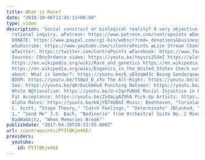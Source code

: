 ```yaml
---
title: What is Race?
date: "2019-10-06T12:45:11+08:00"
type: video
description: 'Social construct or biological reality? A very objective, scientific,
  rational inquiry. ✿Patreon: https://www.patreon.com/contrapoints ✿Donate: https://www.patreon.com/contrapoints
  DONATE: https://www.paypal.com/cgi-bin/webscr?cmd=_donations&business=QAXL4AUZAQY7C&lc=US&item_name=ContraPoints&currency_code=USD&bn=PP%2dDonationsBF%3abtn_donateCC_LG%2egif%3aNonHosted
  ✿Subscribe: https://www.youtube.com/c/ContraPoints ✿Live Stream Channel: https://www.youtube.com/c/ContraPointsLive
  ✿Twitter: https://twitter.com/ContraPoints ✿Facebook: https://www.facebook.com/ContraPoints/
  Sources: C0nc0rdance video: https://youtu.be/teyvcs2S4mI https://plato.stanford.edu/entries/race/
  https://en.wikipedia.org/wiki/Race_and_genetics https://en.wikipedia.org/wiki/Historical_race_concepts
  https://en.wikipedia.org/wiki/Eugenics_in_the_United_States Check out my videos
  about: What is Gender?: https://youtu.be/b_uEXzqW43c Being Genderqueer: https://youtu.be/0hmULQc5jIw
  BDSM: https://youtu.be/T58pd_D_xYo The Alt-Right: https://youtu.be/a3XjRO4-kGk Casual
  Sex: https://youtu.be/qKrbvLkbHu8 Punching Natsees: https://youtu.be/iEyL1rDe60w
  White N@tionalism: https://youtu.be/U-c2qnfUNXE Racial Injustice in Baltimore: https://youtu.be/8r6GBo_7UNc
  Fat Acceptance: https://youtu.be/ZsdaLqAZ9hA Pick-Up Artists: https://youtu.be/bTomsgnRZFk
  Alpha Males: https://youtu.be/k6jYB74UQmI Music: Beethoven, "Coriolan Overture"
  C. Scott, "Stage Theory," "Catch Feelings," "Determinate" JBlanked, "Beat Cook Up
  1," "Send Me" J.S. Bach, "Badinerie" from Orchestral Suite No. 2 Minus, "Hasdeu"
  BadWabbitz, "When Memories Break"'
publishdate: "2017-04-30T20:53:55.000Z"
url: /contrapoints/PY3lBKje46E/
providers:
  youtube:
    id: PY3lBKje46E
---
```

